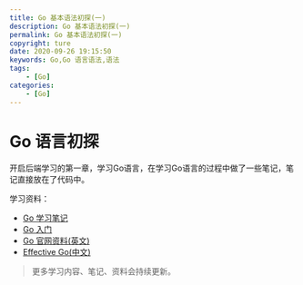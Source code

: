 ```yaml
---
title: Go 基本语法初探(一)
description: Go 基本语法初探(一)
permalink: Go 基本语法初探(一)
copyright: ture
date: 2020-09-26 19:15:50
keywords: Go,Go 语言语法,语法
tags:
    - [Go]
categories:
    - [Go]
---
```


# Go 语言初探

开启后端学习的第一章，学习Go语言，在学习Go语言的过程中做了一些笔记，笔记直接放在了代码中。

学习资料：

+ [Go 学习笔记]("https://github.com/Bogon/go_tutorial" "")
+ [Go 入门]("https://tour.go-zh.org" )
+ [Go 官网资料(英文)]("https://golang.org/doc/tutorial" )
+ [Effective Go(中文)]("https://go-zh.org/doc/effective_go.html" )

> 更多学习内容、笔记、资料会持续更新。